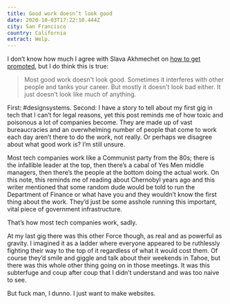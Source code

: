 ```yaml
---
title: Good work doesn’t look good
date: 2020-10-03T17:22:10.444Z
city: San Francisco
country: California
extract: Welp.
---
```

I don’t know how much I agree with Slava Akhmechet on [how to get promoted](https://defmacro.substack.com/p/how-to-get-promoted?utm_campaign=post&utm_medium=web&utm_source=copy), but I do think this is true:

> Most good work doesn't look good. Sometimes it interferes with other people and tanks your career. But mostly it doesn't look bad either. It just doesn't look like much of anything.

First: #designsystems. Second: I have a story to tell about my first gig in tech that I can’t for legal reasons, yet this post reminds me of how toxic and poisonous a lot of companies become. They are made up of vast bureaucracies and an overwhelming number of people that come to work each day aren’t there to do the work, not really. Or perhaps we disagree about what good work is? I’m still unsure. 

Most tech companies work like a Communist party from the 80s; there is the infallible leader at the top, then there’s a cabal of Yes Men middle managers, then there’s the people at the bottom doing the actual work. On this note, this reminds me of reading about Chernobyl years ago and this writer mentioned that some random dude would be told to run the Department of Finance or what have you and they wouldn’t know the first thing about the work. They’d just be some asshole running this important, vital piece of government infrastructure. 

That’s how most tech companies work, sadly.

At my last gig there was this other Force though, as real and as powerful as gravity. I imagined it as a ladder where everyone appeared to be ruthlessly fighting their way to the top of it regardless of what it would cost them. Of course they’d smile and giggle and talk about their weekends in Tahoe, but there was this whole other thing going on in those meetings. It was this subterfuge and coup after coup that I didn’t understand and was too naive to see.

But fuck man, I dunno. I just want to make websites. 



